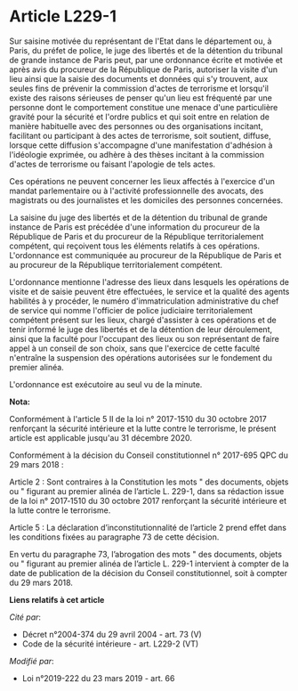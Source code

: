 # Article L229-1

Sur saisine motivée du représentant de l'Etat dans le département ou, à Paris, du préfet de police, le juge des libertés et
de la détention du tribunal de grande instance de Paris peut, par une ordonnance écrite et motivée et après avis du procureur
de la République de Paris, autoriser la visite d'un lieu ainsi que la saisie des documents et données qui s'y trouvent, aux
seules fins de prévenir la commission d'actes de terrorisme et lorsqu'il existe des raisons sérieuses de penser qu'un lieu
est fréquenté par une personne dont le comportement constitue une menace d'une particulière gravité pour la sécurité et
l'ordre publics et qui soit entre en relation de manière habituelle avec des personnes ou des organisations incitant,
facilitant ou participant à des actes de terrorisme, soit soutient, diffuse, lorsque cette diffusion s'accompagne d'une
manifestation d'adhésion à l'idéologie exprimée, ou adhère à des thèses incitant à la commission d'actes de terrorisme ou
faisant l'apologie de tels actes.

Ces opérations ne peuvent concerner les lieux affectés à l'exercice d'un mandat parlementaire ou à l'activité professionnelle
des avocats, des magistrats ou des journalistes et les domiciles des personnes concernées.

La saisine du juge des libertés et de la détention du tribunal de grande instance de Paris est précédée d'une information du
procureur de la République de Paris et du procureur de la République territorialement compétent, qui reçoivent tous les
éléments relatifs à ces opérations. L'ordonnance est communiquée au procureur de la République de Paris et au procureur de la
République territorialement compétent.

L'ordonnance mentionne l'adresse des lieux dans lesquels les opérations de visite et de saisie peuvent être effectuées, le
service et la qualité des agents habilités à y procéder, le numéro d'immatriculation administrative du chef de service qui
nomme l'officier de police judiciaire territorialement compétent présent sur les lieux, chargé d'assister à ces opérations et
de tenir informé le juge des libertés et de la détention de leur déroulement, ainsi que la faculté pour l'occupant des lieux
ou son représentant de faire appel à un conseil de son choix, sans que l'exercice de cette faculté n'entraîne la suspension
des opérations autorisées sur le fondement du premier alinéa.

L'ordonnance est exécutoire au seul vu de la minute.

**Nota:**

Conformément à l'article 5 II de la loi n° 2017-1510 du 30 octobre 2017 renforçant la sécurité intérieure et la lutte contre
le terrorisme, le présent article est applicable jusqu'au 31 décembre 2020.

Conformément à la décision du Conseil constitutionnel n° 2017-695 QPC du 29 mars 2018 :

Article 2 : Sont contraires à la Constitution les mots " des documents, objets ou " figurant au premier alinéa de l’article
L. 229-1, dans sa rédaction issue de la loi n° 2017‑1510 du 30 octobre 2017 renforçant la sécurité intérieure et la lutte
contre le terrorisme.

Article 5 : La déclaration d’inconstitutionnalité de l’article 2 prend effet dans les conditions fixées au paragraphe 73 de
cette décision.

En vertu du paragraphe 73, l’abrogation des mots " des documents, objets ou " figurant au premier alinéa de l’article L.
229-1 intervient à compter de la date de publication de la décision du Conseil constitutionnel, soit à compter du 29 mars
2018.

**Liens relatifs à cet article**

_Cité par_:

  - Décret n°2004-374 du 29 avril 2004 - art. 73 (V)
  - Code de la sécurité intérieure - art. L229-2 (VT)

_Modifié par_:

  - Loi n°2019-222 du 23 mars 2019 - art. 66
